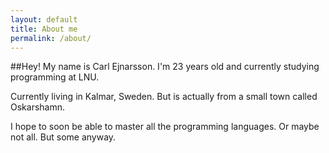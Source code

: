 ```yaml
---
layout: default
title: About me
permalink: /about/
---
```


##Hey!
My name is Carl Ejnarsson. I'm 23 years old and currently studying programming at LNU.

Currently living in Kalmar, Sweden. But is actually from a small town called Oskarshamn.


I hope to soon be able to master all the programming languages. Or maybe not all. But some anyway.


 





